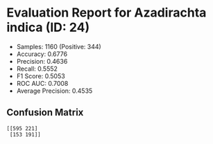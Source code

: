 # Evaluation Report for Azadirachta indica (ID: 24)
- Samples: 1160 (Positive: 344)
- Accuracy: 0.6776
- Precision: 0.4636
- Recall: 0.5552
- F1 Score: 0.5053
- ROC AUC: 0.7008
- Average Precision: 0.4535

## Confusion Matrix
```
[[595 221]
 [153 191]]
```